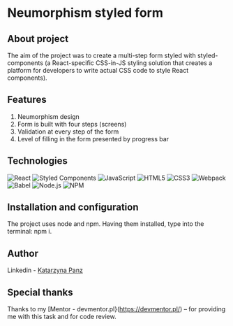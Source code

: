 # Neumorphism styled form

## About project
The aim of the project was to create a multi-step form styled with styled-components (a React-specific CSS-in-JS styling solution that creates a platform for developers to write actual CSS code to style React components).

## Features
1. Neumorphism design
2. Form is built with four steps (screens)
3. Validation at every step of the form
4. Level of filling in the form presented by progress bar

## Technologies
![React](https://img.shields.io/badge/React-20232A?style=for-the-badge&logo=react&logoColor=61DAFB)
![Styled Components](https://img.shields.io/badge/Styled%20Components-FFFFFF?style=for-the-badge&logo=styled-components&logoColor=black)
![JavaScript](https://img.shields.io/badge/JavaScript-323330?style=for-the-badge&logo=javascript&logoColor=F7DF1E)
![HTML5](https://img.shields.io/badge/HTML5-E34F26?style=for-the-badge&logo=html5&logoColor=white)
![CSS3](https://img.shields.io/badge/CSS3-1572B6?style=for-the-badge&logo=css3&logoColor=white)
![Webpack](https://img.shields.io/badge/Webpack-8DD6F9?style=for-the-badge&logo=Webpack&logoColor=white)
![Babel](https://img.shields.io/badge/Babel-F9DC3E?style=for-the-badge&logo=babel&logoColor=white)
![Node.js](https://img.shields.io/badge/Node.JS-339933?style=for-the-badge&logo=Node.js&logoColor=white)
![NPM](https://img.shields.io/badge/NPM-CB3837?style=for-the-badge&logo=npm&logoColor=white)

## Installation and configuration
The project uses node and npm. Having them installed, type into the terminal: npm i.

## Author
Linkedin - [Katarzyna Panz](https://www.linkedin.com/in/katarzyna-panz-584399228/)

## Special thanks
Thanks to my [Mentor - devmentor.pl}(https://devmentor.pl/) – for providing me with this task and for code review.
